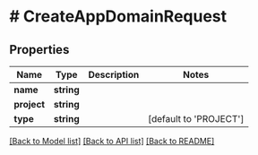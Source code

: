 # # CreateAppDomainRequest

## Properties

Name | Type | Description | Notes
------------ | ------------- | ------------- | -------------
**name** | **string** |  |
**project** | **string** |  |
**type** | **string** |  | [default to 'PROJECT']

[[Back to Model list]](../../README.md#models) [[Back to API list]](../../README.md#endpoints) [[Back to README]](../../README.md)
